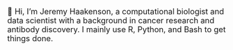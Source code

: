 <font size="4">
👋 Hi, I’m Jeremy Haakenson, a computational biologist and data scientist with a background in cancer research and antibody discovery.  I mainly use R, Python, and Bash to get things done.
</font>
<!---
jhaak1/jhaak1 is a ✨ special ✨ repository because its `README.md` (this file) appears on your GitHub profile.
You can click the Preview link to take a look at your changes.
--->
